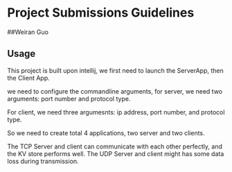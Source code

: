 # Project Submissions Guidelines
##Weiran Guo

## Usage
This project is built upon intellij, we first need to launch the ServerApp, then the Client App.

we need to configure the commandline arguments,
for server, we need two arguments: port number and protocol type.

For client, we need three argumesnts: ip address, port number, and protocol type.

So we need to create total 4 applications, two server and two clients.

The TCP Server and client can communicate with each other perfectly, and the KV store performs well.
The UDP Server and client might has some data loss during transmission.
